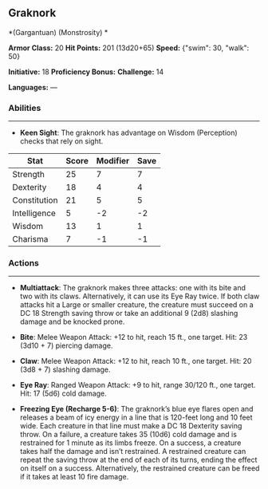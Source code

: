## Graknork
*(Gargantuan) (Monstrosity) *

**Armor Class:** 20
**Hit Points:** 201 (13d20+65)
**Speed:** {"swim": 30, "walk": 50}

**Initiative:** 18
**Proficiency Bonus:**
**Challenge:** 14

**Languages:** —

### Abilities
 --- 
- **Keen Sight**: The graknork has advantage on Wisdom (Perception) checks that rely on sight.



| Stat | Score | Modifier | Save |
| ---- | ---- | ---- | ---- |
| Strength | 25 | 7 | 7 |
| Dexterity | 18 | 4 | 4 |
| Constitution | 21 | 5 | 5 |
| Intelligence | 5 | -2 | -2 |
| Wisdom | 13 | 1 | 1 |
| Charisma | 7 | -1 | -1 |

### Actions
 --- 
- **Multiattack**: The graknork makes three attacks: one with its bite and two with its claws. Alternatively, it can use its Eye Ray twice. If both claw attacks hit a Large or smaller creature, the creature must succeed on a DC 18 Strength saving throw or take an additional 9 (2d8) slashing damage and be knocked prone.

- **Bite**: Melee Weapon Attack: +12 to hit, reach 15 ft., one target. Hit: 23 (3d10 + 7) piercing damage.

- **Claw**: Melee Weapon Attack: +12 to hit, reach 10 ft., one target. Hit: 20 (3d8 + 7) slashing damage.

- **Eye Ray**: Ranged Weapon Attack: +9 to hit, range 30/120 ft., one target. Hit: 17 (5d6) cold damage.

- **Freezing Eye (Recharge 5-6)**: The graknork’s blue eye flares open and releases a beam of icy energy in a line that is 120-feet long and 10 feet wide. Each creature in that line must make a DC 18 Dexterity saving throw. On a failure, a creature takes 35 (10d6) cold damage and is restrained for 1 minute as its limbs freeze. On a success, a creature takes half the damage and isn’t restrained. A restrained creature can repeat the saving throw at the end of each of its turns, ending the effect on itself on a success. Alternatively, the restrained creature can be freed if it takes at least 10 fire damage.

